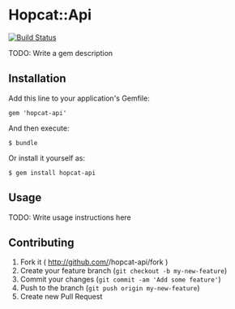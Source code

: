 # Hopcat::Api

[![Build Status](https://travis-ci.org/chalfant/hopcat-api.svg?branch=master)](https://travis-ci.org/chalfant/hopcat-api)

TODO: Write a gem description

## Installation

Add this line to your application's Gemfile:

    gem 'hopcat-api'

And then execute:

    $ bundle

Or install it yourself as:

    $ gem install hopcat-api

## Usage

TODO: Write usage instructions here

## Contributing

1. Fork it ( http://github.com/<my-github-username>/hopcat-api/fork )
2. Create your feature branch (`git checkout -b my-new-feature`)
3. Commit your changes (`git commit -am 'Add some feature'`)
4. Push to the branch (`git push origin my-new-feature`)
5. Create new Pull Request
